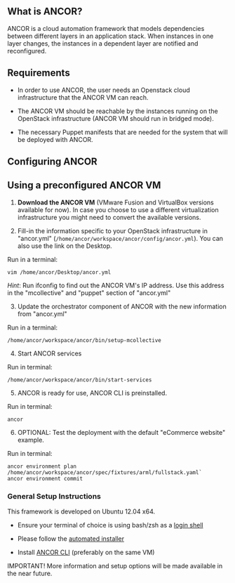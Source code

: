 ## What is ANCOR?

ANCOR is a cloud automation framework that models dependencies between different layers in an
application stack. When instances in one layer changes, the instances in a dependent layer
are notified and reconfigured.

## Requirements

- In order to use ANCOR, the user needs an Openstack cloud infrastructure that the ANCOR VM can reach.

- The ANCOR VM should be reachable by the instances running on the OpenStack infrastructure (ANCOR VM should run in bridged mode).

- The necessary Puppet manifests that are needed for the system that will be deployed with ANCOR.


## Configuring ANCOR

## Using a preconfigured ANCOR VM

1. **Download the ANCOR VM** (VMware Fusion and VirtualBox versions available for now). 
In case you choose to use a different virtualization infrastructure you might need to convert the available versions.

2. Fill-in the information specific to your OpenStack infrastructure in "ancor.yml" (`/home/ancor/workspace/ancor/config/ancor.yml`). You can also use the link on the Desktop.

  Run in a terminal:
  ```
  vim /home/ancor/Desktop/ancor.yml
  ```

  *Hint*: Run ifconfig to find out the ANCOR VM's IP address. Use this address in the "mcollective" and "puppet" section of "ancor.yml"

3. Update the orchestrator component of ANCOR with the new information from "ancor.yml"

  Run in a terminal:
  ```
  /home/ancor/workspace/ancor/bin/setup-mcollective
  ```

4. Start ANCOR services

  Run in terminal:
  ```
  /home/ancor/workspace/ancor/bin/start-services
  ```

5. ANCOR is ready for use, ANCOR CLI is preinstalled.

  Run in terminal:
  ```
  ancor
  ```

6. OPTIONAL: Test the deployment with the default "eCommerce website" example.

  Run in terminal:
  ```
  ancor environment plan /home/ancor/workspace/ancor/spec/fixtures/arml/fullstack.yaml`
  ancor environment commit
  ```


### General Setup Instructions
This framework is developed on Ubuntu 12.04 x64. 

- Ensure your terminal of choice is using bash/zsh as a [login shell](https://rvm.io/support/faq)

- Please follow the [automated installer](https://github.com/arguslab/ancor-environment) 

- Install [ANCOR CLI](https://github.com/arguslab/ancor-cli) (preferably on the same VM)


IMPORTANT! More information and setup options will be made available in the near future.
